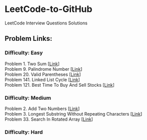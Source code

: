 # LeetCode-to-GitHub
LeetCode Interview Questions Solutions
## Problem Links:

<h3>Difficulty: Easy</h3>
Problem 1. Two Sum [<a href="https://leetcode.com/problems/two-sum/">Link</a>]</br>
Problem 9. Palindrome Number [<a href="https://leetcode.com/problems/palindrome-number/">Link</a>]</br>
Problem 20. Valid Parentheses [<a href="https://leetcode.com/problems/valid-parentheses/">Link</a>]</br>
Problem 141. Linked List Cycle [<a href="https://leetcode.com/problems/linked-list-cycle/">Link</a>]</br>
Problem 121. Best Time To Buy And Sell Stocks [<a href="https://leetcode.com/problems/best-time-to-buy-and-sell-stock/">Link</a>]</br>

<h3>Difficulty: Medium</h3>
Problem 2. Add Two Numbers [<a href="https://leetcode.com/problems/add-two-numbers/">Link</a>] </br>
Problem 3. Longest Substring Without Repeating Characters [<a href="https://leetcode.com/problems/longest-substring-without-repeating-characters/">Link</a>] </br>
Problem 33. Search In Rotated Array [<a href="https://leetcode.com/problems/search-in-rotated-sorted-array/">Link</a>] </br>


<h3>Difficulty: Hard</h3>

